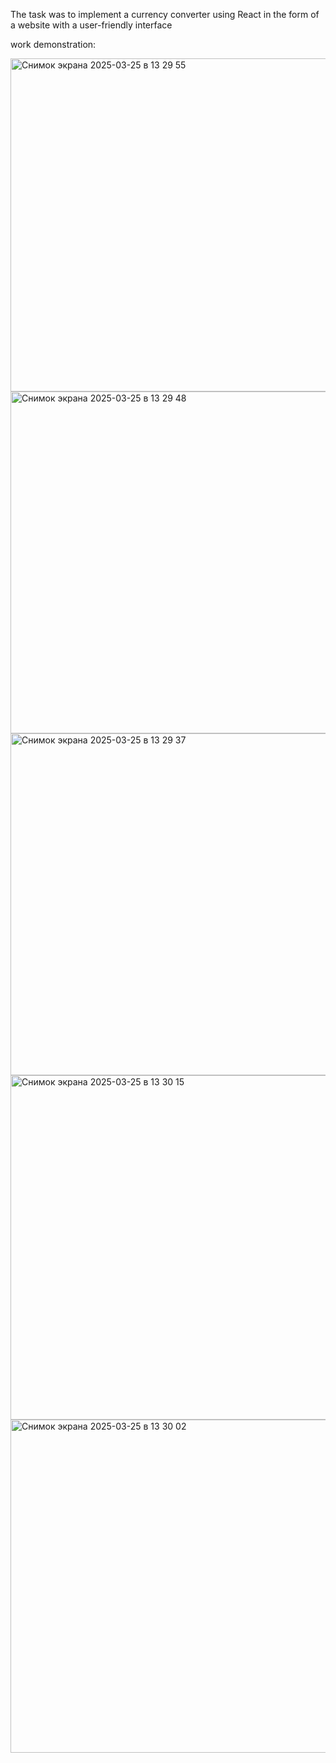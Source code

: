 The task was to implement a currency converter using React in the form of a website with a user-friendly interface 

work demonstration:

<img width="533" alt="Снимок экрана 2025-03-25 в 13 29 55" src="https://github.com/user-attachments/assets/6d2d1ed8-2c27-407e-a53a-dce07e0a78c7" />
<img width="547" alt="Снимок экрана 2025-03-25 в 13 29 48" src="https://github.com/user-attachments/assets/c50363f0-af3e-4c14-bef3-d5b2de04562f" />
<img width="547" alt="Снимок экрана 2025-03-25 в 13 29 37" src="https://github.com/user-attachments/assets/498ed044-8279-490a-a226-fab5de21ac7d" />
<img width="551" alt="Снимок экрана 2025-03-25 в 13 30 15" src="https://github.com/user-attachments/assets/2a514b41-9041-4750-83c1-6a541eeaa9dd" />
<img width="533" alt="Снимок экрана 2025-03-25 в 13 30 02" src="https://github.com/user-attachments/assets/10631608-5450-41a7-b14e-ddfe953d7cfd" />
